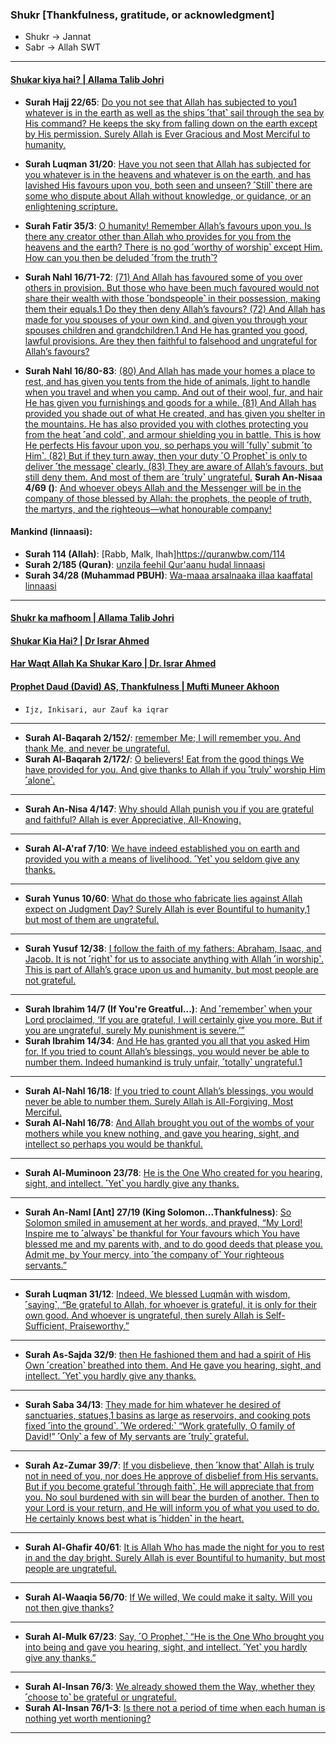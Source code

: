 ### Shukr [Thankfulness, gratitude, or acknowledgment]
* Shukr -> Jannat
* Sabr -> Allah SWT

***

#### [Shukar kiya hai? | Allama Talib Johri](https://www.youtube.com/watch?v=3-AbnR0XkTA)

* __Surah Hajj 22/65__: [Do you not see that Allah has subjected to you1 whatever is in the earth as well as the ships ˹that˺ sail through the sea by His command? He keeps the sky from falling down on the earth except by His permission. Surely Allah is Ever Gracious and Most Merciful to humanity.](https://quranwbw.com/22/65)
* __Surah Luqman 31/20__: [Have you not seen that Allah has subjected for you whatever is in the heavens and whatever is on the earth, and has lavished His favours upon you, both seen and unseen? ˹Still˺ there are some who dispute about Allah without knowledge, or guidance, or an enlightening scripture.](https://quranwbw.com/31/20)
* __Surah Fatir 35/3__: [O humanity! Remember Allah’s favours upon you. Is there any creator other than Allah who provides for you from the heavens and the earth? There is no god ˹worthy of worship˺ except Him. How can you then be deluded ˹from the truth˺?](https://quranwbw.com/35/3)
* __Surah Nahl 16/71-72__: [(71) And Allah has favoured some of you over others in provision. But those who have been much favoured would not share their wealth with those ˹bondspeople˺ in their possession, making them their equals.1 Do they then deny Allah’s favours? (72) And Allah has made for you spouses of your own kind, and given you through your spouses children and grandchildren.1 And He has granted you good, lawful provisions. Are they then faithful to falsehood and ungrateful for Allah’s favours?](https://quran.com/16/71-72)

* __Surah Nahl 16/80-83__: [(80) And Allah has made your homes a place to rest, and has given you tents from the hide of animals, light to handle when you travel and when you camp. And out of their wool, fur, and hair He has given you furnishings and goods for a while. (81) And Allah has provided you shade out of what He created, and has given you shelter in the mountains. He has also provided you with clothes protecting you from the heat ˹and cold˺, and armour shielding you in battle. This is how He perfects His favour upon you, so perhaps you will ˹fully˺ submit ˹to Him˺. (82) But if they turn away, then your duty ˹O Prophet˺ is only to deliver ˹the message˺ clearly. (83) They are aware of Allah’s favours, but still deny them. And most of them are ˹truly˺ ungrateful.](https://quran.com/16/80-83)
__Surah An-Nisaa 4/69 ()__: [And whoever obeys Allah and the Messenger will be in the company of those blessed by Allah: the prophets, the people of truth, the martyrs, and the righteous—what honourable company!](https://quranwbw.com/4/69)

#### Mankind (linnaasi):
* __Surah 114 (Allah)__: [Rabb, Malk, Ihah]https://quranwbw.com/114
* __Surah 2/185 (Quran)__: [unzila feehil Qur'aanu hudal linnaasi](https://quranwbw.com/2/185)
* __Surah 34/28 (Muhammad PBUH)__: [Wa-maaa arsalnaaka illaa kaaffatal linnaasi ](https://quranwbw.com/34/28)

***
#### [Shukr ka mafhoom | Allama Talib Johri](https://www.youtube.com/watch?v=WLqIBc78TrM)

#### [Shukar Kia Hai? | Dr Israr Ahmed](https://www.youtube.com/watch?v=j2QiNrhzJA4)
#### [Har Waqt Allah Ka Shukar Karo | Dr. Israr Ahmed](https://www.youtube.com/watch?v=kcdzaICAscA)

#### [Prophet Daud (David) AS, Thankfulness | Mufti Muneer Akhoon](https://www.youtube.com/watch?v=njOVrXuYMXY)
* `Ijz, Inkisari, aur Zauf ka iqrar`

***

* __Surah Al-Baqarah 2/152/__: [remember Me; I will remember you. And thank Me, and never be ungrateful.](https://quranwbw.com/2/152) 
* __Surah Al-Baqarah 2/172/__: [O believers! Eat from the good things We have provided for you. And give thanks to Allah if you ˹truly˺ worship Him ˹alone˺.](https://quranwbw.com/2/172)

***
  
* __Surah An-Nisa 4/147__: [Why should Allah punish you if you are grateful and faithful? Allah is ever Appreciative, All-Knowing.](https://quranwbw.com/4/147)

***

* __Surah Al-A'raf 7/10__: [We have indeed established you on earth and provided you with a means of livelihood. ˹Yet˺ you seldom give any thanks.](https://quranwbw.com/7/10)

***

* __Surah Yunus 10/60__: [What do those who fabricate lies against Allah expect on Judgment Day? Surely Allah is ever Bountiful to humanity,1 but most of them are ungrateful.](https://quranwbw.com/10/60)

***

* __Surah Yusuf 12/38__: [I follow the faith of my fathers: Abraham, Isaac, and Jacob. It is not ˹right˺ for us to associate anything with Allah ˹in worship˺. This is part of Allah’s grace upon us and humanity, but most people are not grateful.](https://quranwbw.com/12/38)

***

* __Surah Ibrahim 14/7 (If You're Greatful...)__: [And ˹remember˺ when your Lord proclaimed, ‘If you are grateful, I will certainly give you more. But if you are ungrateful, surely My punishment is severe.’”](https://quranwbw.com/14/7)
* __Surah Ibrahim 14/34__: [And He has granted you all that you asked Him for. If you tried to count Allah’s blessings, you would never be able to number them. Indeed humankind is truly unfair, ˹totally˺ ungrateful.1 ](https://quranwbw.com/14/34)

***

* __Surah Al-Nahl 16/18__: [If you tried to count Allah’s blessings, you would never be able to number them. Surely Allah is All-Forgiving, Most Merciful.](https://quranwbw.com/16/18)
* __Surah Al-Nahl 16/78__: [And Allah brought you out of the wombs of your mothers while you knew nothing, and gave you hearing, sight, and intellect so perhaps you would be thankful.](https://quranwbw.com/16/78)

***

* __Surah Al-Muminoon 23/78__: [He is the One Who created for you hearing, sight, and intellect. ˹Yet˺ you hardly give any thanks.](https://quranwbw.com/23/78)

***

* __Surah An-Naml [Ant] 27/19 (King Solomon...Thankfulness)__: [So Solomon smiled in amusement at her words, and prayed, “My Lord! Inspire me to ˹always˺ be thankful for Your favours which You have blessed me and my parents with, and to do good deeds that please you. Admit me, by Your mercy, into ˹the company of˺ Your righteous servants.”](https://quranwbw.com/27/19)

***

* __Surah Luqman 31/12__: [Indeed, We blessed Luqmân with wisdom, ˹saying˺, “Be grateful to Allah, for whoever is grateful, it is only for their own good. And whoever is ungrateful, then surely Allah is Self-Sufficient, Praiseworthy.”](https://quranwbw.com/31/12)

***

* __Surah As-Sajda 32/9__: [then He fashioned them and had a spirit of His Own ˹creation˺ breathed into them. And He gave you hearing, sight, and intellect. ˹Yet˺ you hardly give any thanks.](https://quranwbw.com/32/9)

***

* __Surah Saba 34/13__: [They made for him whatever he desired of sanctuaries, statues,1 basins as large as reservoirs, and cooking pots fixed ˹into the ground˺. ˹We ordered:˺ “Work gratefully, O  family of David!” ˹Only˺ a few of My servants are ˹truly˺ grateful.](https://quranwbw.com/34/13)

***

* __Surah Az-Zumar 39/7__: [If you disbelieve, then ˹know that˺ Allah is truly not in need of you, nor does He approve of disbelief from His servants. But if you become grateful ˹through faith˺, He will appreciate that from you. No soul burdened with sin will bear the burden of another. Then to your Lord is your return, and He will inform you of what you used to do. He certainly knows best what is ˹hidden˺ in the heart.](https://quranwbw.com/39/7)

***

* __Surah Al-Ghafir 40/61__: [It is Allah Who has made the night for you to rest in and the day bright. Surely Allah is ever Bountiful to humanity, but most people are ungrateful.](https://quranwbw.com/40/61)

***

* __Surah Al-Waaqia 56/70__: [If We willed, We could make it salty. Will you not then give thanks?](https://quranwbw.com/56/70)

***

* __Surah Al-Mulk 67/23__: [Say, ˹O Prophet,˺ “He is the One Who brought you into being and gave you hearing, sight, and intellect. ˹Yet˺ you hardly give any thanks.”](https://quranwbw.com/67/23)

***

* __Surah Al-Insan 76/3__: [We already showed them the Way, whether they ˹choose to˺ be grateful or ungrateful.](https://quranwbw.com/76/3)
* __Surah Al-Insan 76/1-3__: [Is there not a period of time when each human is nothing yet worth mentioning?](https://quranwbw.com/76/1-3)

*** 
